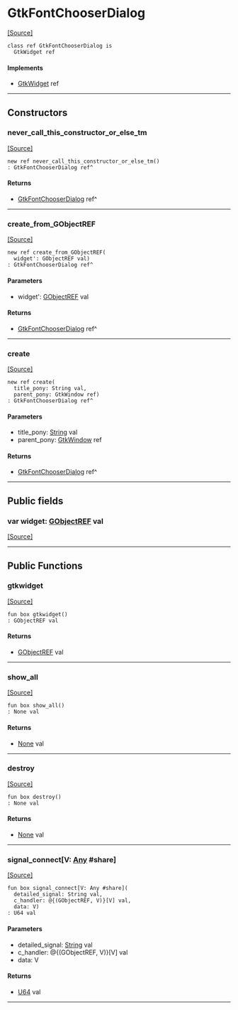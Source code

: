 # GtkFontChooserDialog
<span class="source-link">[[Source]](src/gtk3/GtkFontChooserDialog.md#L6)</span>
```pony
class ref GtkFontChooserDialog is
  GtkWidget ref
```

#### Implements

* [GtkWidget](gtk3-GtkWidget.md) ref

---

## Constructors

### never_call_this_constructor_or_else_tm
<span class="source-link">[[Source]](src/gtk3/GtkFontChooserDialog.md#L10)</span>


```pony
new ref never_call_this_constructor_or_else_tm()
: GtkFontChooserDialog ref^
```

#### Returns

* [GtkFontChooserDialog](gtk3-GtkFontChooserDialog.md) ref^

---

### create_from_GObjectREF
<span class="source-link">[[Source]](src/gtk3/GtkFontChooserDialog.md#L13)</span>


```pony
new ref create_from_GObjectREF(
  widget': GObjectREF val)
: GtkFontChooserDialog ref^
```
#### Parameters

*   widget': [GObjectREF](gtk3-..-gobject-GObjectREF.md) val

#### Returns

* [GtkFontChooserDialog](gtk3-GtkFontChooserDialog.md) ref^

---

### create
<span class="source-link">[[Source]](src/gtk3/GtkFontChooserDialog.md#L17)</span>


```pony
new ref create(
  title_pony: String val,
  parent_pony: GtkWindow ref)
: GtkFontChooserDialog ref^
```
#### Parameters

*   title_pony: [String](builtin-String.md) val
*   parent_pony: [GtkWindow](gtk3-GtkWindow.md) ref

#### Returns

* [GtkFontChooserDialog](gtk3-GtkFontChooserDialog.md) ref^

---

## Public fields

### var widget: [GObjectREF](gtk3-..-gobject-GObjectREF.md) val
<span class="source-link">[[Source]](src/gtk3/GtkFontChooserDialog.md#L7)</span>



---

## Public Functions

### gtkwidget
<span class="source-link">[[Source]](src/gtk3/GtkFontChooserDialog.md#L9)</span>


```pony
fun box gtkwidget()
: GObjectREF val
```

#### Returns

* [GObjectREF](gtk3-..-gobject-GObjectREF.md) val

---

### show_all
<span class="source-link">[[Source]](src/gtk3/GtkWidget.md#L4)</span>


```pony
fun box show_all()
: None val
```

#### Returns

* [None](builtin-None.md) val

---

### destroy
<span class="source-link">[[Source]](src/gtk3/GtkWidget.md#L10)</span>


```pony
fun box destroy()
: None val
```

#### Returns

* [None](builtin-None.md) val

---

### signal_connect\[V: [Any](builtin-Any.md) #share\]
<span class="source-link">[[Source]](src/gtk3/GtkWidget.md#L13)</span>


```pony
fun box signal_connect[V: Any #share](
  detailed_signal: String val,
  c_handler: @{(GObjectREF, V)}[V] val,
  data: V)
: U64 val
```
#### Parameters

*   detailed_signal: [String](builtin-String.md) val
*   c_handler: @{(GObjectREF, V)}[V] val
*   data: V

#### Returns

* [U64](builtin-U64.md) val

---


